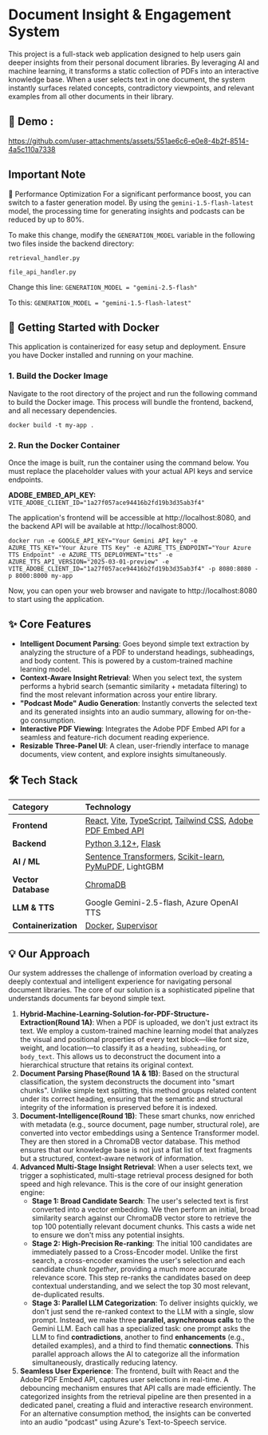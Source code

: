 # **Document Insight & Engagement System**

This project is a full-stack web application designed to help users gain deeper insights from their personal document libraries. By leveraging AI and machine learning, it transforms a static collection of PDFs into an interactive knowledge base. When a user selects text in one document, the system instantly surfaces related concepts, contradictory viewpoints, and relevant examples from all other documents in their library.

## 🎥 Demo :


https://github.com/user-attachments/assets/551ae6c6-e0e8-4b2f-8514-4a5c110a7338

## **Important Note**
🚀 Performance Optimization
For a significant performance boost, you can switch to a faster generation model. By using the `gemini-1.5-flash-latest` model, the processing time for generating insights and podcasts can be reduced by up to 80%.

To make this change, modify the `GENERATION_MODEL` variable in the following two files inside the backend directory:

`retrieval_handler.py`

`file_api_handler.py`

Change this line:
`GENERATION_MODEL = "gemini-2.5-flash"`

To this:
`GENERATION_MODEL = "gemini-1.5-flash-latest"`

## **🚀 Getting Started with Docker**

This application is containerized for easy setup and deployment. Ensure you have Docker installed and running on your machine.

### **1\. Build the Docker Image**

Navigate to the root directory of the project and run the following command to build the Docker image. This process will bundle the frontend, backend, and all necessary dependencies.

```
docker build -t my-app .
```
### **2\. Run the Docker Container**

Once the image is built, run the container using the command below. You must replace the placeholder values with your actual API keys and service endpoints.

**ADOBE\_EMBED\_API\_KEY:**  
`VITE_ADOBE_CLIENT_ID="1a27f057ace94416b2fd19b3d35ab3f4"`

The application's frontend will be accessible at http://localhost:8080, and the backend API will be available at http://localhost:8000.

```
docker run -e GOOGLE_API_KEY="Your Gemini API key" -e AZURE_TTS_KEY="Your Azure TTS Key" -e AZURE_TTS_ENDPOINT="Your Azure TTS Endpoint" -e AZURE_TTS_DEPLOYMENT="tts" -e AZURE_TTS_API_VERSION="2025-03-01-preview" -e VITE_ADOBE_CLIENT_ID="1a27f057ace94416b2fd19b3d35ab3f4" -p 8080:8080 -p 8000:8000 my-app
```

Now, you can open your web browser and navigate to http://localhost:8080 to start using the application.

## **✨ Core Features**

* **Intelligent Document Parsing**: Goes beyond simple text extraction by analyzing the structure of a PDF to understand headings, subheadings, and body content. This is powered by a custom-trained machine learning model.  
* **Context-Aware Insight Retrieval**: When you select text, the system performs a hybrid search (semantic similarity \+ metadata filtering) to find the most relevant information across your entire library.  
* **"Podcast Mode" Audio Generation**: Instantly converts the selected text and its generated insights into an audio summary, allowing for on-the-go consumption.  
* **Interactive PDF Viewing**: Integrates the Adobe PDF Embed API for a seamless and feature-rich document reading experience.  
* **Resizable Three-Panel UI**: A clean, user-friendly interface to manage documents, view content, and explore insights simultaneously.

## **🛠️ Tech Stack**

| Category | Technology |
| :---- | :---- |
| **Frontend** | [React](https://reactjs.org/), [Vite](https://vitejs.dev/), [TypeScript](https://www.typescriptlang.org/), [Tailwind CSS](https://tailwindcss.com/), [Adobe PDF Embed API](https://developer.adobe.com/document-services/docs/overview/pdf-embed-api/) |
| **Backend** | [Python 3.12+](https://www.python.org/), [Flask](https://flask.palletsprojects.com/) |
| **AI / ML** | [Sentence Transformers](https://www.sbert.net/), [Scikit-learn](https://scikit-learn.org/), [PyMuPDF](https://pymupdf.readthedocs.io/), LightGBM |
| **Vector Database** | [ChromaDB](https://www.trychroma.com/) |
| **LLM & TTS** | Google Gemini-2.5-flash, Azure OpenAI TTS |
| **Containerization** | [Docker](https://www.docker.com/), [Supervisor](http://supervisord.org/) |

## 

## **💡 Our Approach**

Our system addresses the challenge of information overload by creating a deeply contextual and intelligent experience for navigating personal document libraries. The core of our solution is a sophisticated pipeline that understands documents far beyond simple text.

1. **Hybrid-Machine-Learning-Solution-for-PDF-Structure-Extraction(Round 1A)**: When a PDF is uploaded, we don't just extract its text. We employ a custom-trained machine learning model that analyzes the visual and positional properties of every text block—like font size, weight, and location—to classify it as a `heading`, `subheading`, or `body_text`. This allows us to deconstruct the document into a hierarchical structure that retains its original context.  
2. **Document Parsing Phase(Round 1A & 1B)**: Based on the structural classification, the system deconstructs the document into "smart chunks". Unlike simple text splitting, this method groups related content under its correct heading, ensuring that the semantic and structural integrity of the information is preserved before it is indexed.  
3. **Document-Intelligence(Round 1B)**: These smart chunks, now enriched with metadata (e.g., source document, page number, structural role), are converted into vector embeddings using a Sentence Transformer model. They are then stored in a ChromaDB vector database. This method ensures that our knowledge base is not just a flat list of text fragments but a structured, context-aware network of information.  
4. **Advanced Multi-Stage Insight Retrieval**: When a user selects text, we trigger a sophisticated, multi-stage retrieval process designed for both speed and high relevance. This is the core of our insight generation engine:  
   * **Stage 1: Broad Candidate Search**: The user's selected text is first converted into a vector embedding. We then perform an initial, broad similarity search against our ChromaDB vector store to retrieve the top 100 potentially relevant document chunks. This casts a wide net to ensure we don't miss any potential insights.  
   * **Stage 2: High-Precision Re-ranking**: The initial 100 candidates are immediately passed to a Cross-Encoder model. Unlike the first search, a cross-encoder examines the user's selection and each candidate chunk *together*, providing a much more accurate relevance score. This step re-ranks the candidates based on deep contextual understanding, and we select the top 30 most relevant, de-duplicated results.  
   * **Stage 3: Parallel LLM Categorization**: To deliver insights quickly, we don't just send the re-ranked context to the LLM with a single, slow prompt. Instead, we make three **parallel, asynchronous calls** to the Gemini LLM. Each call has a specialized task: one prompt asks the LLM to find **contradictions**, another to find **enhancements** (e.g., detailed examples), and a third to find thematic **connections**. This parallel approach allows the AI to categorize all the information simultaneously, drastically reducing latency.  
5. **Seamless User Experience**: The frontend, built with React and the Adobe PDF Embed API, captures user selections in real-time. A debouncing mechanism ensures that API calls are made efficiently. The categorized insights from the retrieval pipeline are then presented in a dedicated panel, creating a fluid and interactive research environment. For an alternative consumption method, the insights can be converted into an audio "podcast" using Azure's Text-to-Speech service.

